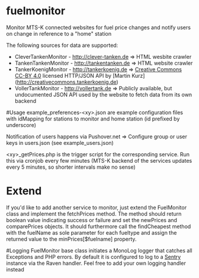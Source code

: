 # fuelmonitor
Monitor MTS-K connected websites for fuel price changes and notify users on change in reference to a "home" station

The following sources for data are supported:
* CleverTankenMonitor - http://clever-tanken.de => HTML wesbite crawler
* TankenTankenMonitor - http://tankentanken.de  => HTML website crawler
* TankerKoenigMonitor - http://tankerkoenig.de  => [Creative Commons CC-BY 4.0](https://creativecommons.org/licenses/by/4.0/legalcode) licensed HTTP/JSON API by [Martin Kurz] (http://creativecommons.tankerkoenig.de)
* VollerTankMonitor   - http://vollertank.de    => Publicly available, but undocumented JSON API used by the website to fetch data from its own backend

#Usage
example_preferences-\<xy\>.json are example configuration files with idMapping for stations to monitor and home station (id prefixed by underscore)

Notification of users happens via Pushover.net => Configure group or user keys in users.json (see example_users.json)

\<xy\>_getPrices.php is the trigger script for the corresponding service. Run this via cronjob every few minutes (MTS-K backend of the services updates every 5 minutes, so shorter intervals make no sense)

# Extend
If you'd like to add another service to monitor, just extend the FuelMonitor class and implement the fetchPrices method.
The method should return boolean value indicating success or failure and set the newPrices and comparePrices objects.
It should furthermore call the findCheapest method with the fuelName as sole parameter for each fueltype and assign the returned value to the minPrices[$fuelname] property.

#Logging
FuelMonitor base class initiates a MonoLog logger that catches all Exceptions and PHP errors. By default it is configured to log to a [Sentry](http://getsentry.com) instance via the Raven handler.
Feel free to add your own logging handler instead
